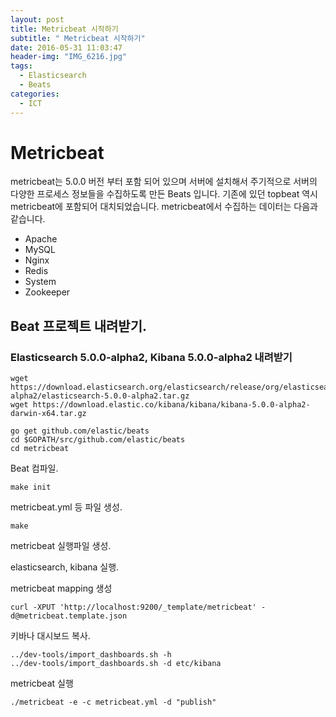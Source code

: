 ```yaml
---
layout: post
title: Metricbeat 시작하기
subtitle: " Metricbeat 시작하기"
date: 2016-05-31 11:03:47
header-img: "IMG_6216.jpg"
tags:
  - Elasticsearch
  - Beats
categories:
  - ICT
---
```


# Metricbeat
metricbeat는 5.0.0 버전 부터 포함 되어 있으며 서버에 설치해서 주기적으로 서버의 다양한 프로세스 정보들을 수집하도록 만든 Beats 입니다. 기존에 있던 topbeat 역시 metricbeat에 포함되어 대치되었습니다. metricbeat에서 수집하는 데이터는 다음과 같습니다. 
- Apache
- MySQL
- Nginx
- Redis
- System
- Zookeeper


## Beat 프로젝트 내려받기.

### Elasticsearch 5.0.0-alpha2, Kibana 5.0.0-alpha2 내려받기
```
wget https://download.elasticsearch.org/elasticsearch/release/org/elasticsearch/distribution/tar/elasticsearch/5.0.0-alpha2/elasticsearch-5.0.0-alpha2.tar.gz
wget https://download.elastic.co/kibana/kibana/kibana-5.0.0-alpha2-darwin-x64.tar.gz
```

```
go get github.com/elastic/beats
cd $GOPATH/src/github.com/elastic/beats
cd metricbeat
```

Beat 컴파일.

```
make init
```
metricbeat.yml 등 파일 생성.

```
make
```
metricbeat 실행파일 생성.


elasticsearch, kibana 실행.

metricbeat mapping 생성
```
curl -XPUT 'http://localhost:9200/_template/metricbeat' -d@metricbeat.template.json
```

키바나 대시보드 복사.
```
../dev-tools/import_dashboards.sh -h
../dev-tools/import_dashboards.sh -d etc/kibana
```

metricbeat 실행
```
./metricbeat -e -c metricbeat.yml -d "publish"
```